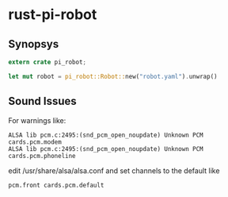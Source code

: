 # rust-pi-robot

## Synopsys

```rust
extern crate pi_robot;

let mut robot = pi_robot::Robot::new("robot.yaml").unwrap()
```

## Sound Issues

For warnings like:

```
ALSA lib pcm.c:2495:(snd_pcm_open_noupdate) Unknown PCM cards.pcm.modem
ALSA lib pcm.c:2495:(snd_pcm_open_noupdate) Unknown PCM cards.pcm.phoneline
```

edit /usr/share/alsa/alsa.conf and set channels to the default like

```
pcm.front cards.pcm.default
```
